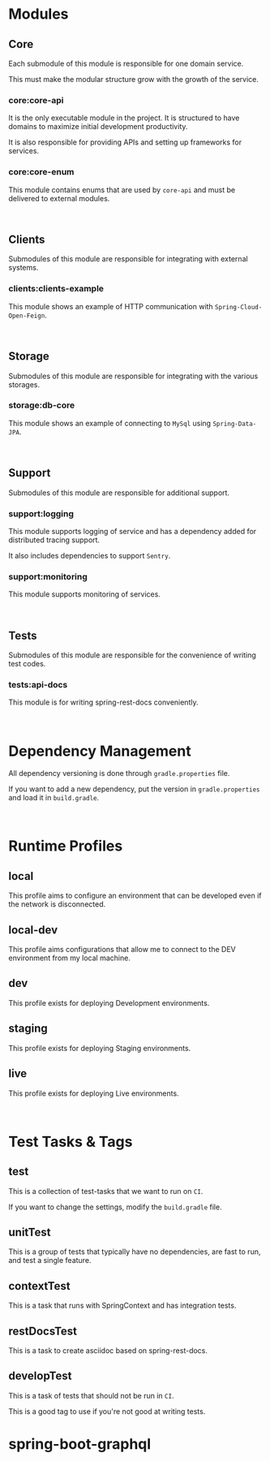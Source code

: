 # **Modules**

## Core
Each submodule of this module is responsible for one domain service.

This must make the modular structure grow with the growth of the service.

### core:core-api
It is the only executable module in the project. It is structured to have domains to maximize initial development productivity.

It is also responsible for providing APIs and setting up frameworks for services.

### core:core-enum

This module contains enums that are used by `core-api` and must be delivered to external modules.

<br/>

## Clients
Submodules of this module are responsible for integrating with external systems.

### clients:clients-example
This module shows an example of HTTP communication with `Spring-Cloud-Open-Feign`.

<br/>

## Storage
Submodules of this module are responsible for integrating with the various storages.

### storage:db-core
This module shows an example of connecting to `MySql` using `Spring-Data-JPA`.

<br/>

## Support
Submodules of this module are responsible for additional support.

### support:logging
This module supports logging of service and has a dependency added for distributed tracing support.

It also includes dependencies to support `Sentry`.

### support:monitoring
This module supports monitoring of services.

<br/>

## Tests
Submodules of this module are responsible for the convenience of writing test codes.

### tests:api-docs
This module is for writing spring-rest-docs conveniently.

<br/>

# Dependency Management
All dependency versioning is done through `gradle.properties` file.

If you want to add a new dependency, put the version in `gradle.properties` and load it in `build.gradle`.

<br/>

# Runtime Profiles

## local
This profile aims to configure an environment that can be developed even if the network is disconnected.

## local-dev
This profile aims configurations that allow me to connect to the DEV environment from my local machine.

## dev
This profile exists for deploying Development environments.

## staging
This profile exists for deploying Staging environments.

## live
This profile exists for deploying Live environments.

<br/>

# Test Tasks & Tags

## test
This is a collection of test-tasks that we want to run on `CI`.

If you want to change the settings, modify the `build.gradle` file.

## unitTest
This is a group of tests that typically have no dependencies, are fast to run, and test a single feature.

## contextTest
This is a task that runs with SpringContext and has integration tests.

## restDocsTest
This is a task to create asciidoc based on spring-rest-docs.

## developTest
This is a task of tests that should not be run in `CI`.

This is a good tag to use if you're not good at writing tests.
# spring-boot-graphql
